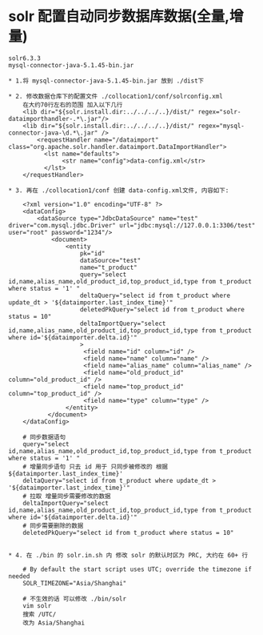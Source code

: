 # solr 配置自动同步数据库数据(全量,增量)
    
    solr6.3.3
    mysql-connector-java-5.1.45-bin.jar
    
    * 1.将 mysql-connector-java-5.1.45-bin.jar 放到 ./dist下
    
    * 2. 修改数据仓库下的配置文件 ./collocation1/conf/solrconfig.xml
        在大约70行左右的范围 加入以下几行
        <lib dir="${solr.install.dir:../../../..}/dist/" regex="solr-dataimporthandler-.*\.jar"/>
        <lib dir="${solr.install.dir:../../../..}/dist/" regex="mysql-connector-java-\d.*\.jar" />
            <requestHandler name="/dataimport" class="org.apache.solr.handler.dataimport.DataImportHandler">
              <lst name="defaults">
                   <str name="config">data-config.xml</str>
              </lst>
        </requestHandler>
    
    * 3. 再在 ./collocation1/conf 创建 data-config.xml文件, 内容如下:
    
        <?xml version="1.0" encoding="UTF-8" ?>
        <dataConfig>
            <dataSource type="JdbcDataSource" name="test" driver="com.mysql.jdbc.Driver" url="jdbc:mysql://127.0.0.1:3306/test" user="root" password="1234"/>
                <document>
                    <entity 
                        pk="id" 
                        dataSource="test" 
                        name="t_product"  
                        query="select id,name,alias_name,old_product_id,top_product_id,type from t_product where status = '1' " 
                        deltaQuery="select id from t_product where update_dt > '${dataimporter.last_index_time}'"
                        deletedPkQuery="select id from t_product where status = 10"
                        deltaImportQuery="select id,name,alias_name,old_product_id,top_product_id,type from t_product where id='${dataimporter.delta.id}'"
                        >
                         <field name="id" column="id" />
                         <field name="name" column="name" />
                         <field name="alias_name" column="alias_name" />
                         <field name="old_product_id" column="old_product_id" />
                         <field name="top_product_id" column="top_product_id" />
                         <field name="type" column="type" />
                    </entity>
               </document>
        </dataConfig>
        
        # 同步数据语句 
        query="select id,name,alias_name,old_product_id,top_product_id,type from t_product where status = '1' "
        # 增量同步语句 只去 id 用于 只同步被修改的 根据 ${dataimporter.last_index_time}'
        deltaQuery="select id from t_product where update_dt > '${dataimporter.last_index_time}'"
        # 拉取 增量同步需要修改的数据
        deltaImportQuery="select id,name,alias_name,old_product_id,top_product_id,type from t_product where id='${dataimporter.delta.id}'"
        # 同步需要删除的数据
        deletedPkQuery="select id from t_product where status = 10"

    
    * 4. 在 ./bin 的 solr.in.sh 内 修改 solr 的默认时区为 PRC, 大约在 60+ 行
    
        # By default the start script uses UTC; override the timezone if needed
        SOLR_TIMEZONE="Asia/Shanghai"
        
        # 不生效的话 可以修改 ./bin/solr 
        vim solr
        搜索 /UTC/
        改为 Asia/Shanghai
    
    


    
    
    
